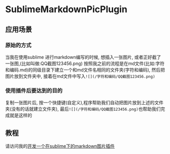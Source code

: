 # SublimeMarkdownPicPlugin
## 应用场景
### 原始的方式
当我在使用sublime 进行markdown编写的时候, 想插入一张图片, 或者正好截了一张图,(比如叫做:QQ截图123456.png) 按照我之前的流程是在md文件(比如:字符和编码.md)的同级目录下建立一个和md文件名相同的文件夹(字符和编码), 然后把图片放到文件夹中, 接着在md文件中写入`![](/字符和编码/QQ截图123456.png)`

### 使用插件后要达到的目的
复制一张图片后, 按一个快捷键(自定义),程序帮助我们自动把图片放到上述的文件夹(没有的话就建立文件夹), 最后`![](/字符和编码/QQ截图123456.png)`也帮助我们完成就是这样的

## 教程
请访问我的[开发一个在sublime下的markdown图片插件](http://imaqiang.com/2016/04/17/hexo/%E5%BC%80%E5%8F%91%E4%B8%80%E4%B8%AA%E5%9C%A8sublime%E4%B8%8B%E7%9A%84markdown%E5%9B%BE%E7%89%87%E6%8F%92%E4%BB%B6/)
